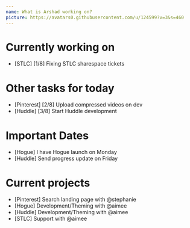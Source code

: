 ```yaml
---
name: What is Arshad working on?
picture: https://avatars0.githubusercontent.com/u/124599?v=3&s=460
---
```


# Currently working on

* [STLC] [1/8] Fixing STLC sharespace tickets 

# Other tasks for today

* [Pinterest] [2/8] Upload compressed videos on dev
* [Huddle] [3/8] Start Huddle development

# Important Dates

* [Hogue] I have Hogue launch on Monday
* [Huddle] Send progress update on Friday

# Current projects

* [Pinterest] Search landing page with @stephanie
* [Hogue] Development/Theming with @aimee
* [Huddle] Development/Theming with @aimee
* [STLC] Support with @aimee